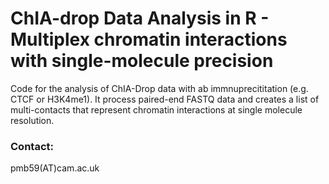# ChIA-drop Data Analysis in R - Multiplex chromatin interactions with single-molecule precision

Code for the analysis of ChIA-Drop data with ab immnuprecititation (e.g. CTCF or H3K4me1). It process paired-end FASTQ data and creates a list of multi-contacts that represent chromatin interactions at single molecule resolution.


<h3>Contact:</h3> 
pmb59(AT)cam.ac.uk
